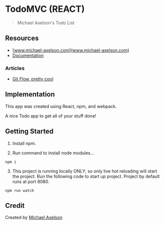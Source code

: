 # TodoMVC (REACT)

> Michael Axelson's Todo List

## Resources

- [www.michael-axelson.com](www.michael-axelson.com)
- [Documentation](https://github.com/axelmichael11/test-react-todomvc/blob/master/README.md)

### Articles

- [Git Flow, pretty cool](https://www.atlassian.com/git/tutorials/comparing-workflows/gitflow-workflow)

## Implementation

This app was created using React, npm, and webpack.

A nice Todo app to get all of your stuff done!

## Getting Started

1. Install npm.

2. Run command to install node modules...
```
npm i
```

3. This project is running locally ONLY, so only live hot reloading will start the project. Run the following code to start up project. Project by default runs at port 8080.
```
npm run watch
```



## Credit

Created by [Michael Axelson](michael.bjorn.axelson@gmail.com)
